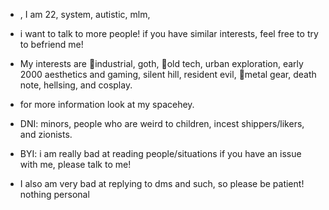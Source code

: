 - , I am 22, system, autistic, mlm, 

- i want to talk to more people! if you have similar interests, feel free to try to befriend me!



- My interests are 🤍industrial, goth, 🤍old tech, urban exploration, early 2000 aesthetics and gaming, silent hill, resident evil, 🤍metal gear, death note, hellsing, and cosplay.
- for more information look at my spacehey. 
- DNI: minors, people who are weird to children, incest shippers/likers, and zionists.
  
- BYI: i am really bad at reading people/situations  if you have an issue with me, please talk to me! 

- I also am very bad at replying to dms and such, so please be patient! nothing personal


<!---
industrialgoth/industrialgoth is a ✨ special ✨ repository because its `README.md` (this file) appears on your GitHub profile.
You can click the Preview link to take a look at your changes.
--->
